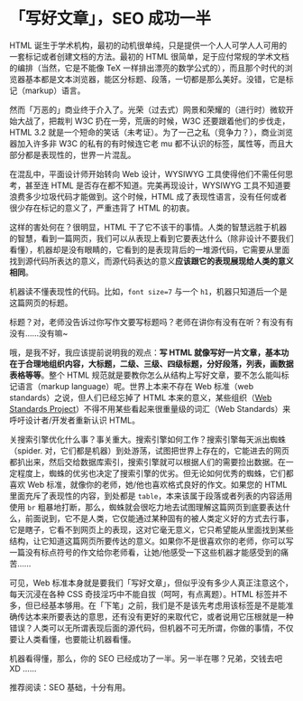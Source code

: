 # 「写好文章」，SEO 成功一半

HTML 诞生于学术机构，最初的动机很单纯，只是提供一个人人可学人人可用的一套标记或者创建文档的方法。最初的 HTML 很简单，足于应付常规的学术文档的编排（当然，它是不能像 TeX 一样排出漂亮的数学公式的），而且那个时代的浏览器基本都是文本浏览器，能区分标题、段落，一切都是那么美好。没错，它是标记（markup）语言。

然而「万恶的」商业终于介入了。光荣（过去式）网景和荣耀的（进行时）微软开始大战了，把裁判 W3C 扔在一旁，荒唐的时候，W3C 还要跟着他们的步伐走，HTML 3.2 就是一个短命的笑话（未考证）。为了一己之私（竞争力？），商业浏览器加入许多非 W3C 的私有的有时候连它老 mu 都不认识的标签，属性等，而且大部分都是表现性的，世界一片混乱。

在混乱中，平面设计师开始转向 Web 设计，WYSIWYG 工具使得他们不需任何思考，甚至连 HTML 是否存在都不知道。完美再现设计，WYSIWYG 工具不知道要浪费多少垃圾代码才能做到。这个时候，HTML 成了表现性语言，没有任何或者很少存在标记的意义了，严重违背了 HTML 的初衷。

这样的害处何在？很明显，HTML 干了它不该干的事情。人类的智慧远胜于机器的智慧，看到一篇网页，我们可以从表现上看到它要表达什么（除非设计不要我们看懂），机器却是没有眼睛的，它看到的是表现背后的一堆源代码，它需要从里面找到源代码所表达的意义，而源代码表达的意义**应该跟它的表现展现给人类的意义相同**。

机器读不懂表现性的代码。比如，`font size=7` 与一个 `h1`，机器只知道后一个是这篇网页的标题。

标题？对，老师没告诉过你写作文要写标题吗？老师在讲你有没有在听？有没有有没有……没有嘛~

哦，是我不好，我应该提前说明我的观点：**写 HTML 就像写好一片文章，基本功在于合理地组织内容，大标题，二级、三级、四级标题，分好段落，列表，画数据表格等等**。整个 HTML 规范就是要教你怎么从结构上写好文章，要不怎么能叫标记语言（markup language）呢。世界上本来不存在 Web 标准（web standards）之说，但人们已经忘掉了 HTML 本来的意义，某些组织（[Web Standards Project][0]）不得不用某些看起来很重量级的词汇（Web Standards）来呼吁设计者/开发者重新认识 HTML。

关搜索引擎优化什么事？事关重大。搜索引擎如何工作？搜索引擎每天派出蜘蛛（spider. 对，它们都是机器）到处游荡，试图把世界上存在的，它能进去的网页都扒出来，然后交给数据库索引，搜索引擎就可以根据人们的需要捡出数据。在一定程度上，蜘蛛的优劣也决定了搜索引擎的优劣。但无论如何优秀的蜘蛛，它们都喜欢 Web 标准，就像你的老师，她/他也喜欢格式良好的作文。如果您的 HTML 里面充斥了表现性的内容，到处都是 `table`，本来该属于段落或者列表的内容适用使用 `br` 粗暴地打断，那么，蜘蛛就会很吃力地去试图理解这篇网页到底要表达什么，前面说到，它不是人类，它仅能通过某种固有的被人类定义好的方式去行事，它是瞎子，它看不到网页上的表现，这对它毫无意义，它只希望能从里面找到某些结构，让它知道这篇网页所要传达的意义。如果你不是很喜欢你的老师，你可以写一篇没有标点符号的作文给你老师看，让她/他感受一下这些机器才能感受到的痛苦……

可见，Web 标准本身就是要我们「写好文章」，但似乎没有多少人真正注意这个，每天沉浸在各种 CSS 奇技淫巧中不能自拔（呵呵，有点离题）。HTML 标签并不多，但已经基本够用。在「下笔」之前，我们是不是该先考虑用该标签是不是能准确传达本来所要表达的意思，还有没有更好的来取代它，或者说用它压根就是一种错误？人类可以无所谓表现后面的源代码，但机器不可无所谓，你做的事情，不仅要让人类看懂，也要能让机器看懂。

机器看得懂，那么，你的 SEO 已经成功了一半。另一半在哪？兄弟，交钱去吧 XD ……

推荐阅读：SEO 基础，十分有用。

[0]: http://webstandards.org/
